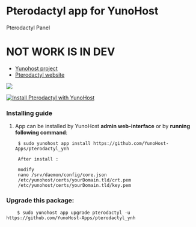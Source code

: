 # Pterodactyl app for YunoHost
Pterodactyl Panel

# NOT WORK IS IN DEV

- [Yunohost project](https://yunohost.org)
- [Pterodactyl website](https://pterodactyl.io/)

![](https://camo.githubusercontent.com/16f7dd2ec822cd42dc42f7e193d3fa2652c26e45/68747470733a2f2f63646e2e707465726f64616374796c2e696f2f6c6f676f732f42616e6e65722532304c6f676f253230426c61636b4032782e706e67)


[![Install Pterodactyl with YunoHost](https://install-app.yunohost.org/install-with-yunohost.png)](https://install-app.yunohost.org/?app=pterodactyl)

### Installing guide

 1. App can be installed by YunoHost **admin web-interface** or by **running following command**:

         $ sudo yunohost app install https://github.com/YunoHost-Apps/pterodactyl_ynh
         
         After install :
         
         modify 
         nano /srv/daemon/config/core.json
         /etc/yunohost/certs/yourDomain.tld/crt.pem
         /etc/yunohost/certs/yourDomain.tld/key.pem

 
### Upgrade this package:

        $ sudo yunohost app upgrade pterodactyl -u https://github.com/YunoHost-Apps/pterodactyl_ynh

